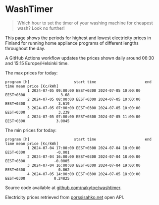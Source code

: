 
# WashTimer

> Which hour to set the timer of your washing machine for cheapest wash? Look no further!

This page shows the periods for highest and lowest electricity prices in Finland 
for running home appliance programs of different lengths throughout the day. 

A GitHub Actions workflow updates the prices shown daily around 06:30 and 15:15 Europe/Helsinki time.

The max prices for today:

	program [h]                    start time                      end time mean price [€c/kWh]
	          1 2024-07-05 09:00:00 EEST+0300 2024-07-05 10:00:00 EEST+0300                3.68
	          2 2024-07-05 08:00:00 EEST+0300 2024-07-05 10:00:00 EEST+0300               3.619
	          3 2024-07-05 07:00:00 EEST+0300 2024-07-05 10:00:00 EEST+0300               3.239
	          4 2024-07-05 07:00:00 EEST+0300 2024-07-05 11:00:00 EEST+0300              3.0045

The min prices for today:

	program [h]                    start time                      end time mean price [€c/kWh]
	          1 2024-07-04 17:00:00 EEST+0300 2024-07-04 18:00:00 EEST+0300              -0.001
	          2 2024-07-04 16:00:00 EEST+0300 2024-07-04 18:00:00 EEST+0300             -0.0005
	          3 2024-07-04 16:00:00 EEST+0300 2024-07-04 19:00:00 EEST+0300               0.062
	          4 2024-07-05 14:00:00 EEST+0300 2024-07-05 18:00:00 EEST+0300             0.24825


Source code available at [github.com/nakytoe/washtimer](https://github.com/nakytoe/washtimer).

Electricity prices retrieved from [porssisahko.net](https://porssisahko.net/api) open API.
